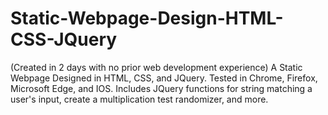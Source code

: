 # Static-Webpage-Design-HTML-CSS-JQuery
(Created in 2 days with no prior web development experience) 
A Static Webpage Designed in HTML, CSS, and JQuery. Tested in Chrome, Firefox, Microsoft Edge, and IOS. Includes JQuery functions for string matching a user's input, create a multiplication test randomizer, and more. 
